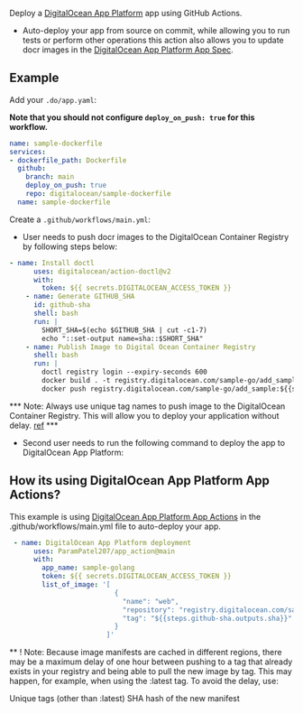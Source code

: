 Deploy a [DigitalOcean App Platform](https://www.digitalocean.com/products/app-platform/) app using GitHub Actions.

 - Auto-deploy your app from source on commit, while allowing you to run tests or perform other operations this action also allows you to update docr images in the [DigitalOcean App Platform App Spec](https://docs.digitalocean.com/products/app-platform/references/app-specification-reference/).

## Example

 Add your `.do/app.yaml`:

**Note that you should not configure `deploy_on_push: true` for this workflow.**

```yaml
name: sample-dockerfile
services:
- dockerfile_path: Dockerfile
  github:
    branch: main
    deploy_on_push: true
    repo: digitalocean/sample-dockerfile
  name: sample-dockerfile
```

Create a `.github/workflows/main.yml`:
- User needs to push docr images to the DigitalOcean Container Registry by following steps below:
```yaml
- name: Install doctl
      uses: digitalocean/action-doctl@v2
      with:
        token: ${{ secrets.DIGITALOCEAN_ACCESS_TOKEN }}
    - name: Generate GITHUB_SHA
      id: github-sha
      shell: bash
      run: |
        SHORT_SHA=$(echo $GITHUB_SHA | cut -c1-7)
        echo "::set-output name=sha::$SHORT_SHA"
    - name: Publish Image to Digital Ocean Container Registry
      shell: bash
      run: |
        doctl registry login --expiry-seconds 600
        docker build . -t registry.digitalocean.com/sample-go/add_sample:${{steps.github-sha.outputs.sha}}
        docker push registry.digitalocean.com/sample-go/add_sample:${{steps.github-sha.outputs.sha}}
```
*** Note: Always use unique tag names to push image to the DigitalOcean Container Registry. This will allow you to deploy your application without delay. [ref](https://docs.digitalocean.com/products/container-registry/quickstart/) ***
- Second user needs to run the following command to deploy the app to DigitalOcean App Platform:

## How its using DigitalOcean App Platform App Actions?

This example is using [DigitalOcean App Platform App Actions](https://github.com/ParamPatel207/app_action) in the .github/workflows/main.yml file to auto-deploy your app.

```yaml
 - name: DigitalOcean App Platform deployment
      uses: ParamPatel207/app_action@main
      with:
        app_name: sample-golang
        token: ${{ secrets.DIGITALOCEAN_ACCESS_TOKEN }}
        list_of_image: '[
                          {
                            "name": "web",
                            "repository": "registry.digitalocean.com/sample-go/add_sample",
                            "tag": "${{steps.github-sha.outputs.sha}}"
                          }
                        ]'

```
** \! Note: 
Because image manifests are cached in different regions, there may be a maximum delay of one hour between pushing to a tag that already exists in your registry and being able to pull the new image by tag. This may happen, for example, when using the :latest tag. To avoid the delay, use:

Unique tags (other than :latest)
SHA hash of the new manifest